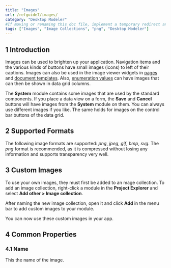 ```yaml
---
title: "Images"
url: /refguide7/images/
category: "Desktop Modeler"
#If moving or renaming this doc file, implement a temporary redirect and let the respective team know they should update the URL in the product. See Mapping to Products for more details.
tags: ["Images", "Image Collections", "png", "Desktop Modeler"]
---
```


## 1 Introduction

Images can be used to brighten up your application. Navigation items and the various kinds of buttons have small images (icons) to left of their captions. Images can also be used in the image viewer widgets in [pages](/refguide7/pages/) and [document templates](/refguide7/document-templates/). Also, [enumeration values](/refguide7/enumeration-values/) can have images that can then be shown in data grid columns.

The **System** module contains some images that are used by the standard components. If you place a data view on a form, the **Save** and **Cancel** buttons will have images from the **System** module on them. You can always use different images if you like. The same holds for images on the control bar buttons of the data grid.

## 2 Supported Formats

The following image formats are supported: *png*, *jpeg*, *gif*, *bmp*, *svg*. The *png* format is recommended, as it is compressed without losing any information and supports transparency very well.

## 3 Custom Images

To use your own images, they must first be added to an mage collection. To add an image collection, right-click a module in the **Project Explorer** and select **Add other > Image collection**.

After naming the new image collection, open it and click **Add** in the menu bar to add custom images to your module.

You can now use these custom images in your app.

## 4 Common Properties

### 4.1 Name

This the name of the image.
